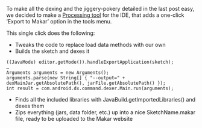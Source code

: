 To make all the dexing and the jiggery-pokery detailed in the last post easy, we decided to make a [Processing tool](http://processing.org/reference/tools/) for the IDE, that adds a one-click ‘Export to Makar’ option in the tools menu.

This single click does the following:
- Tweaks the code to replace load data methods with our own
- Builds the sketch and dexes it
```
((JavaMode) editor.getMode()).handleExportApplication(sketch);
…
Arguments arguments = new Arguments();
arguments.parse(new String[] { "--output=" + dexMainJar.getAbsolutePath(), jarFile.getAbsolutePath() });
int result = com.android.dx.command.dexer.Main.run(arguments);
```
- Finds all the included libraries with JavaBuild.getImportedLibraries() and dexes them
- Zips everything (jars, data folder, etc.) up into a nice SketchName.makar file, ready to be uploaded to the Makar website